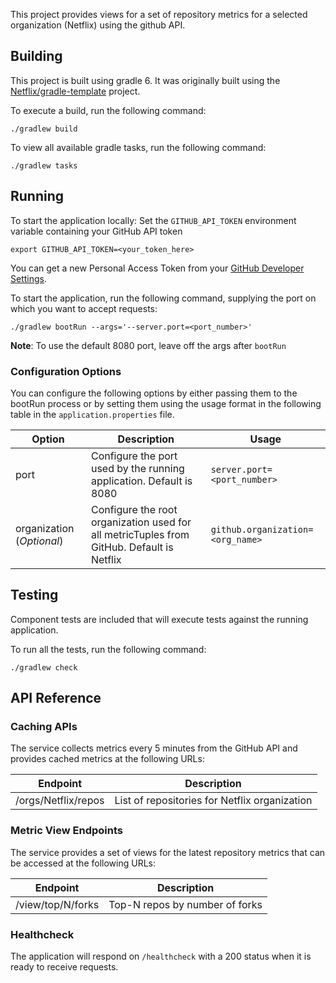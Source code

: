 This project provides views for a set of repository metrics for a selected organization (Netflix) using the
github API.

## Building

This project is built using gradle 6. It was originally built using
the [Netflix/gradle-template](https://github.com/Netflix/gradle-template) project.

To execute a build, run the following command:
```
./gradlew build
```

To view all available gradle tasks, run the following command:
```
./gradlew tasks
```

## Running

To start the application locally:
Set the `GITHUB_API_TOKEN` environment variable containing your GitHub API token

```
export GITHUB_API_TOKEN=<your_token_here>
```
You can get a new Personal Access Token from your 
[GitHub Developer Settings](https://docs.github.com/en/github/authenticating-to-github/creating-a-personal-access-token).

To start the application, run the following command, supplying the port on which you
want to accept requests:
```
./gradlew bootRun --args='--server.port=<port_number>'
```
**Note**: To use the default 8080 port, leave off the args after `bootRun`

### Configuration Options
You can configure the following options by either passing them to the bootRun process
or by setting them using the usage format in the following table in the
`application.properties` file.

| Option           | Description                   | Usage              |
| ---------------- | -------------------------------------------------- | -------------------
|port              | Configure the port used by the running application. Default is 8080| `server.port=<port_number>` |
|organization (_Optional_)| Configure the root organization used for all metricTuples from GitHub. Default is Netflix| `github.organization=<org_name>` |


## Testing

Component tests are included that will execute tests against the running application.

To run all the tests, run the following command:
```
./gradlew check
```

## API Reference

### Caching APIs
The service collects metrics every 5 minutes from the GitHub API
and provides cached metrics at the following URLs:

| Endpoint           | Description                                   |
| ------------------ | --------------------------------------------- |
|/orgs/Netflix/repos | List of repositories for Netflix organization |

### Metric View Endpoints
The service provides a set of views for the latest repository metrics 
that can be accessed at the following URLs:

| Endpoint         | Description                   |
| ---------------- | ----------------------------- |
|/view/top/N/forks | Top-N repos by number of forks|

### Healthcheck
The application will respond on `/healthcheck` with a 200 status when it is ready to receive requests.


